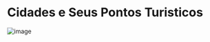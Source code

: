 # Cidades e Seus Pontos Turisticos

![image](https://github.com/user-attachments/assets/ce301a92-52ef-4a7e-b5ac-747568a0c378)
